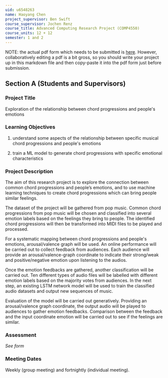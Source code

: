 ```yaml
---
uid: u6548263
name: Haoyang Chen
project_supervisor: Ben Swift
course_supervisor: Jochen Renz
course_title: Advanced Computing Research Project (COMP4550)
course_units: 12 + 12 
semester: 1 and 2
---
```


NOTE: the actual pdf form which needs to be submitted is
[here](http://courses.cecs.anu.edu.au/courses/CSPROJECTS/Independent_Study_Contract.pdf).
However, collaboratively editing a pdf is a bit gross, so you should write your
project up in this markdown file and then copy-paste it into the pdf form just
before submission.

## Section A (Students and Supervisors)

### Project Title

Exploration of the relationship between chord progressions and people's emotions

### Learning Objectives

1. understand some aspects of the relationship between specific musical chord
   progressions and people's emotions

2. train a ML model to generate chord progressions with specific emotional
   characteristics

### Project Description

The aim of this research project is to explore the connection between common chord progressions and people’s emotions, and to use machine learning techniques to create chord progressions which can bring people similar feelings.

The dataset of the project will be gathered from pop music. Common chord progressions from pop music will be chosen and classified into several emotion labels based on the feelings they bring to people. The identified chord progressions will then be transformed into MIDI files to be played and processed. 

For a systematic mapping between chord progressions and people's emotions, arousal/valence graph will be used. An online performance will be carried out to collect feedback from audiences. Each audience will provide an arousal/valence-graph coordinate to indicate their strong/weak and positive/negative emotion upon listening to the audios.

Once the emotion feedbacks are gathered, another classification will be carried out. Ten different types of audio files will be labelled with different emotion labels based on the majority votes from audiences. In the next step, an existing LSTM network model will be used to train the classified audio datasets and output new sequences of music. 

Evaluation of the model will be carried out generatively. Providing an arousal/valence graph coordinate, the output audio will be played to audiences to gather emotion feedbacks. Comparison between the feedback and the input coordinate emotion will be carried out to see if the feelings are similar.

### Assessment

_See form_

### Meeting Dates

Weekly (group meeting) and fortnightly (individual meeting).
